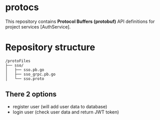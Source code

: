 # protocs
This repository contains **Protocol Buffers (protobuf)** API definitions for project services [AuthService].

# Repository structure

```
/protoFiles  
├── sso/  
│   ├── sso.pb.go  
│   ├── sso_grpc.pb.go  
│   └── sso.proto  
```
 

## There 2 options
- register user (will add user data to database)
- login user (check user data and return JWT token)
